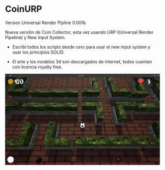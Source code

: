 # CoinURP
Version Universal Render Pipline 0.001b

Nueva versión de Coin Collector, esta vez usando URP (Universal Render Pipeline) y New Input System. 
* Escribí todos los scripts desde cero para usar el new input system y usar los principios SOLID.

* El arte y los modelos 3d son descargados de internet, todos cuentan con licencia royalty free.

![Coín Colector 1.5.9_menu)](https://github.com/vicotux1/CoinURP/blob/main/capturas/0.001b/03.png)
